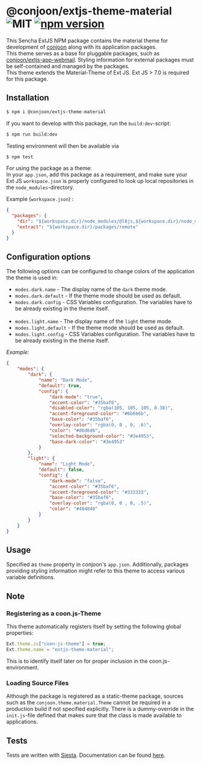 # @conjoon/extjs-theme-material ![MIT](https://img.shields.io/npm/l/@conjoon/extjs-theme-material) [![npm version](https://badge.fury.io/js/@conjoon%2Fextjs-theme-material.svg)](https://badge.fury.io/js/@conjoon%2Fextjs-theme-material)

This Sencha ExtJS NPM package contains the material theme for development of [conjoon](https://github.com/conjoon) along
with its application packages.
<br>
This theme serves as a base for pluggable packages, such as [conjoon/extjs-app-webmail](https://github.com/conjoon/extjs-app-webmail).
Styling information for external packages must be self-contained and managed by the packages.
<br>
This theme extends the Material-Theme of Ext JS. Ext JS > 7.0 is required for this package. 

## Installation
```bash
$ npm i @conjoon/extjs-theme-material
```
If you want to develop with this package, run the `build:dev`-script:
```bash
$ npm run build:dev
```
Testing environment will then be available via

```bash
$ npm test
```

For using the package as a theme:
<br>
In your `app.json`, add this package as a requirement, and make sure your Ext JS `workspace.json`
is properly configured to look up local repositories in the `node_modules`-directory.

Example (`workspace.json`) :
```json 
{
  "packages": {
    "dir": "${workspace.dir}/node_modules/@l8js,${workspace.dir}/node_modules/@conjoon,${workspace.dir}/node_modules/@coon-js,${workspace.dir}/packages/local,${workspace.dir}/packages,${workspace.dir}/node_modules/@sencha/ext-${toolkit.name},${workspace.dir}/node_modules/@sencha/ext-${toolkit.name}-treegrid,${workspace.dir}/node_modules/@sencha/ext-${toolkit.name}-theme-base,${workspace.dir}/node_modules/@sencha/ext-${toolkit.name}-theme-ios,${workspace.dir}/node_modules/@sencha/ext-${toolkit.name}-theme-material,${workspace.dir}/node_modules/@sencha/ext-${toolkit.name}-theme-aria,${workspace.dir}/node_modules/@sencha/ext-${toolkit.name}-theme-neutral,${workspace.dir}/node_modules/@sencha/ext-${toolkit.name}-theme-classic,${workspace.dir}/node_modules/@sencha/ext-${toolkit.name}-theme-gray,${workspace.dir}/node_modules/@sencha/ext-${toolkit.name}-theme-crisp,${workspace.dir}/node_modules/@sencha/ext-${toolkit.name}-theme-crisp-touch,${workspace.dir}/node_modules/@sencha/ext-${toolkit.name}-theme-neptune,${workspace.dir}/node_modules/@sencha/ext-${toolkit.name}-theme-neptune-touch,${workspace.dir}/node_modules/@sencha/ext-${toolkit.name}-theme-triton,${workspace.dir}/node_modules/@sencha/ext-${toolkit.name}-theme-graphite,${workspace.dir}/node_modules/@sencha/ext-${toolkit.name}-theme-material,${workspace.dir}/node_modules/@sencha/ext-calendar,${workspace.dir}/node_modules/@sencha/ext-charts,${workspace.dir}/node_modules/@sencha/ext-d3,${workspace.dir}/node_modules/@sencha/ext-exporter,${workspace.dir}/node_modules/@sencha/ext-pivot,${workspace.dir}/node_modules/@sencha/ext-pivot-d3,${workspace.dir}/node_modules/@sencha/ext-ux,${workspace.dir}/node_modules/@sencha/ext-font-ios",
    "extract": "${workspace.dir}/packages/remote"
  }
}
```

## Configuration options

The following options can be configured to change colors of the application the theme is used in:

- `modes.dark.name` - The display name of the `dark` theme mode.
- `modes.dark.default` - If the theme mode should be used as default.
- `modes.dark.config` - CSS Variables configuration. The variables have to be already existing in the theme itself.
  <br><br>
- `modes.light.name` - The display name of the `light` theme mode.
- `modes.light.default` - If the theme mode should be used as default.
- `modes.light.config` - CSS Variables configuration. The variables have to be already existing in the theme itself.

_Example:_
```json
{
    "modes": {
        "dark": {
            "name": "Dark Mode",
            "default": true,
            "config": {
                "dark-mode": "true",
                "accent-color": "#35baf6",
                "disabled-color": "rgba(105, 105, 105, 0.38)",
                "accent-foreground-color": "#6b6b6b",
                "base-color": "#35baf6",
                "overlay-color": "rgba(0, 0 , 0, .6)",
                "color": "#d6d6d6",
                "selected-background-color": "#3e4953",
                "base-dark-color": "#3e4953"
            }
        },
        "light": {
            "name": "Light Mode",
            "default": false,
            "config": {
                "dark-mode": "false",
                "accent-color": "#35baf6",
                "accent-foreground-color": "#333333",
                "base-color": "#35baf6",
                "overlay-color": "rgba(0, 0 , 0, .5)",
                "color": "#484848"
            }
        }
    }
}
```

## Usage
Specified as `theme` property in conjoon's `app.json`.
Additionally, packages providing styling information might refer to this theme
to access various variable definitions.

## Note
### Registering as a coon.js-Theme
This theme automatically registers itself by setting the following global properties:
```javascript
Ext.theme.is["coon-js-theme"] = true;
Ext.theme.name = "extjs-theme-material";
```
This is to identify itself later on for proper inclusion in the coon.js-environment.

### Loading Source Files
Although the package is registered as a static-theme package, sources such as the `conjoon.theme.material.Theme`
cannot be required in a production build if not specified explicitly. There is a dummy-override in the `init.js`-file
defined that makes sure that the class is made available to applications.

## Tests
Tests are written with [Siesta](https://bryntum.com/siesta). Documentation can be found [here](./tests/README.md).